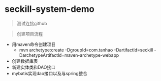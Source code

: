 # seckill-system-demo
> 测试连接github

> 创建项目流程

* 用maven命令创建项目
    * mvn archetype:create -DgroupId=com.tanhao -DartifactId=seckill -DarchetypeArtifactId=maven-archetype-webapp
* 创建数据库表
* 新建实体类和DAO接口
* mybatis实现dao接口以及与spring整合